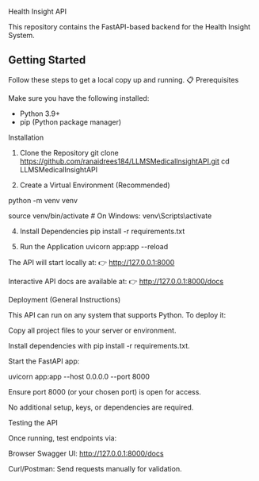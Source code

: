 Health Insight API

This repository contains the FastAPI-based backend for the Health Insight System.

##  Getting Started

Follow these steps to get a local copy up and running.
📋 Prerequisites

Make sure you have the following installed:
- Python 3.9+
- pip (Python package manager)

Installation
1. Clone the Repository
git clone https://github.com/ranaidrees184/LLMSMedicalInsightAPI.git
cd LLMSMedicalInsightAPI

2. Create a Virtual Environment (Recommended)
   
python -m venv venv

source venv/bin/activate       # On Windows: venv\Scripts\activate

4. Install Dependencies
pip install -r requirements.txt

5. Run the Application
uvicorn app:app --reload


The API will start locally at:
👉 http://127.0.0.1:8000

Interactive API docs are available at:
👉 http://127.0.0.1:8000/docs  

Deployment (General Instructions)

This API can run on any system that supports Python.
To deploy it:

Copy all project files to your server or environment.

Install dependencies with pip install -r requirements.txt.

Start the FastAPI app:

uvicorn app:app --host 0.0.0.0 --port 8000

Ensure port 8000 (or your chosen port) is open for access.

No additional setup, keys, or dependencies are required.

Testing the API

Once running, test endpoints via:

Browser Swagger UI: http://127.0.0.1:8000/docs

Curl/Postman: Send requests manually for validation.

